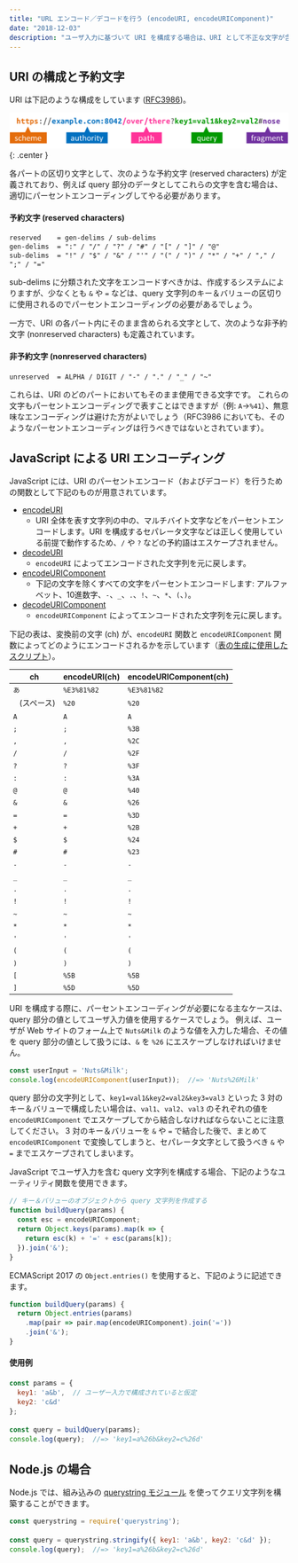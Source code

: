 ```yaml
---
title: "URL エンコード／デコードを行う (encodeURI, encodeURIComponent)"
date: "2018-12-03"
description: "ユーザ入力に基づいて URI を構成する場合は、URI として不正な文字が含まれないようにパーセントエンコーディング (percent-encoding) を行う必要があります。"
---
```


URI の構成と予約文字
----

URI は下記のような構成をしています ([RFC3986](https://tools.ietf.org/html/rfc3986))。

![encode-uri.png](encode-uri.png){: .center }

各パートの区切り文字として、次のような予約文字 (reserved characters) が定義されており、例えば query 部分のデータとしてこれらの文字を含む場合は、適切にパーセントエンコーディングしてやる必要があります。

#### 予約文字 (reserved characters)

~~~
reserved    = gen-delims / sub-delims
gen-delims  = ":" / "/" / "?" / "#" / "[" / "]" / "@"
sub-delims  = "!" / "$" / "&" / "'" / "(" / ")" / "*" / "+" / "," / ";" / "="
~~~

sub-delims に分類された文字をエンコードすべきかは、作成するシステムによりますが、少なくとも `&` や `=` などは、query 文字列のキー＆バリューの区切りに使用されるのでパーセントエンコーディングの必要があるでしょう。

一方で、URI の各パート内にそのまま含められる文字として、次のような非予約文字 (nonreserved characters) も定義されています。

#### 非予約文字 (nonreserved characters)

~~~
unreserved  = ALPHA / DIGIT / "-" / "." / "_" / "~"
~~~

これらは、URI のどのパートにおいてもそのまま使用できる文字です。
これらの文字もパーセントエンコーディングで表すことはできますが（例: `A`→`%41`）、無意味なエンコーディングは避けた方がよいでしょう（RFC3986 においても、そのようなパーセントエンコーディングは行うべきではないとされています）。


JavaScript による URI エンコーディング
----

JavaScript には、URI のパーセントエンコード（およびデコード）を行うための関数として下記のものが用意されています。

- [encodeURI](https://developer.mozilla.org/ja/docs/Web/JavaScript/Reference/Global_Objects/encodeURI)
    - URI 全体を表す文字列の中の、マルチバイト文字などをパーセントエンコードします。URI を構成するセパレータ文字などは正しく使用している前提で動作するため、`/` や `?` などの予約語はエスケープされません。
- [decodeURI](https://developer.mozilla.org/ja/docs/Web/JavaScript/Reference/Global_Objects/decodeURI)
    - `encodeURI` によってエンコードされた文字列を元に戻します。
- [encodeURIComponent](https://developer.mozilla.org/ja/docs/Web/JavaScript/Reference/Global_Objects/encodeURIComponent)
    - 下記の文字を除くすべての文字をパーセントエンコードします: アルファベット、10進数字、`-`、`_`、`.`、`!`、`~`、`*`、`(`、`)`。
- [decodeURIComponent](https://developer.mozilla.org/ja/docs/Web/JavaScript/Reference/Global_Objects/decodeURIComponent)
    - `encodeURIComponent` によってエンコードされた文字列を元に戻します。

下記の表は、変換前の文字 (ch) が、`encodeURI` 関数と `encodeURIComponent` 関数によってどのようにエンコードされるかを示しています（[表の生成に使用したスクリプト](encode-uri.js.txt)）。

| ch | encodeURI(ch) | encodeURIComponent(ch) |
| ---- | ---- | ---- |
| `あ` | `%E3%81%82` | `%E3%81%82` |
| ` ` (スペース) | `%20` | `%20` |
| `A` | `A` | `A` |
| `;` | `;` | `%3B` |
| `,` | `,` | `%2C` |
| `/` | `/` | `%2F` |
| `?` | `?` | `%3F` |
| `:` | `:` | `%3A` |
| `@` | `@` | `%40` |
| `&` | `&` | `%26` |
| `=` | `=` | `%3D` |
| `+` | `+` | `%2B` |
| `$` | `$` | `%24` |
| `#` | `#` | `%23` |
| `-` | `-` | `-` |
| `_` | `_` | `_` |
| `.` | `.` | `.` |
| `!` | `!` | `!` |
| `~` | `~` | `~` |
| `*` | `*` | `*` |
| `'` | `'` | `'` |
| `(` | `(` | `(` |
| `)` | `)` | `)` |
| `[` | `%5B` | `%5B` |
| `]` | `%5D` | `%5D` |

URI を構成する際に、パーセントエンコーディングが必要になる主なケースは、query 部分の値としてユーザ入力値を使用するケースでしょう。
例えば、ユーザが Web サイトのフォーム上で `Nuts&Milk` のような値を入力した場合、その値を query 部分の値として扱うには、`&` を `%26` にエスケープしなければいけません。

~~~ javascript
const userInput = 'Nuts&Milk';
console.log(encodeURIComponent(userInput));  //=> 'Nuts%26Milk'
~~~

query 部分の文字列として、`key1=val1&key2=val2&key3=val3` といった 3 対のキー＆バリューで構成したい場合は、`val1`、`val2`、`val3` のそれぞれの値を `encodeURIComponent` でエスケープしてから結合しなければならないことに注意してください。
3 対のキー＆バリューを `&` や `=` で結合した後で、まとめて `encodeURIComponent` で変換してしまうと、セパレータ文字として扱うべき `&` や `=` までエスケープされてしまいます。

JavaScript でユーザ入力を含む query 文字列を構成する場合、下記のようなユーティリティ関数を使用できます。

~~~ javascript
// キー＆バリューのオブジェクトから query 文字列を作成する
function buildQuery(params) {
  const esc = encodeURIComponent;
  return Object.keys(params).map(k => {
    return esc(k) + '=' + esc(params[k]);
  }).join('&');
}
~~~

ECMAScript 2017 の `Object.entries()` を使用すると、下記のように記述できます。

~~~ javascript
function buildQuery(params) {
  return Object.entries(params)
    .map(pair => pair.map(encodeURIComponent).join('='))
    .join('&');
}
~~~


#### 使用例

~~~ javascript
const params = {
  key1: 'a&b',  // ユーザー入力で構成されていると仮定
  key2: 'c&d'
};

const query = buildQuery(params);
console.log(query);  //=> 'key1=a%26b&key2=c%26d'
~~~


Node.js の場合
----

Node.js では、組み込みの [querystring モジュール](https://nodejs.org/api/querystring.html) を使ってクエリ文字列を構築することができます。

~~~ javascript
const querystring = require('querystring');

const query = querystring.stringify({ key1: 'a&b', key2: 'c&d' });
console.log(query);  //=> 'key1=a%26b&key2=c%26d'
~~~

